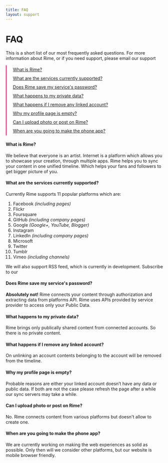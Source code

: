 ```yaml
---
title: FAQ
layout: support
---
```


<h1 class="mdl-typography--font-light">FAQ</h1>

<p>This is a short list of our most frequently asked questions. For more information
about Rime, or if you need support, please email our
support <?php echo mailto('support@rime.co.</p>

<style type="text/css">
    .docs-toc ul {
         list-style-type: none; 
    }
    .docs-toc ul {
        border-left: solid 3px rgb(255,64,129);
        padding-left: 20px;
        line-height: 28px;
    }
</style>

<div class="docs-toc">
    <ul>
        <li><a href="#what-is-rime">What is Rime?</a></li>
        <li><a href="#what-are-the-services-currently-supported">What are the services currently supported?</a></li>
        <li><a href="#does-rime-save-my-services-password">Does Rime save my service's password?</a></li>
        <li><a href="#what-happens-to-my-private-data">What happens to my private data?</a></li>
        <li><a href="#what-happens-if-i-remove-any-linked-account">What happens if I remove any linked account?</a></li>
        <li><a href="#why-my-profile-page-is-empty">Why my profile page is empty?</a></li>
        <li><a href="#can-i-upload-photo-or-post-on-rime">Can I upload photo or post on Rime?</a></li>
        <li><a href="#when-are-you-going-to-make-the-phone-app">When are you going to make the phone app?</a></li>
    </ul>
</div>


<h4 id="what-is-rime">What is Rime?</h4>

<p>We believe that everyone is an artist. Internet is a platform which allows you to
showcase your creation, through multiple apps. Rime
helps you to sync your content in one unified timeline. Which helps your fans and
followers to get bigger picture of you.</p>

<h4 id="what-are-the-services-currently-supported">What are the services currently supported?</h4>

<p>Currently Rime supports 11 popular platforms
which are:
</p>

<ol>
    <li>Facebook <em>(including pages)</em></li>
    <li>Flickr</li>
    <li>Foursquare</li>
    <li>GitHub <em>(including company pages)</em></li>
    <li>Google <em>(Google+, YouTube, Blogger)</em></li>
    <li>Instagram</li>
    <li>LinkedIn <em>(including company pages)</em></li>
    <li>Microsoft</li>
    <li>Twitter</li>
    <li>Tumblr</li>
    <li>Vimeo <em>(including channels)</em></li>
</ol>

<p>We will also support RSS feed, which is currently in development. Subscribe to our
<?php echo anchor('settings/notifications', 'Announcement mails and we will
let you know when its ready.</p>

<h4 id="does-rime-save-my-services-password">Does Rime save my service's password?</h4>

<p><strong>Absolutely not!</strong> Rime connects
your content through authorization and extracting data from platforms API.
Rime uses APIs provided by service provider to
access only your Public Data.</p>

<h4 id="what-happens-to-my-private-data">What happens to my private data?</h4>

<p>Rime brings only publically shared content from
connected accounts. So there is no private content.</p>

<h4 id="what-happens-if-i-remove-any-linked-account">What happens if I remove any linked account?</h4>

<p>On unlinking an account contents belonging to the account will be removed from the
timeline.</p>

<h4 id="why-my-profile-page-is-empty">Why my profile page is empty?</h4>

<p>Probable reasons are either your linked account doesn&rsquo;t have any data or
public data. If both are not the case please refresh the page after a while our sync
servers may take a while.</p>

<h4 id="can-i-upload-photo-or-post-on-rime">Can I upload photo or post on Rime?</h4>

<p>No. Rime connects content from various platforms
but doesn't allow to create one.</p>

<h4 id="when-are-you-going-to-make-the-phone-app">When are you going to make the phone app?</h4>

<p>We are currently working on making the web experiences as solid as possible. Only
then will we consider other platforms, but our website is mobile browser friendly.</p>